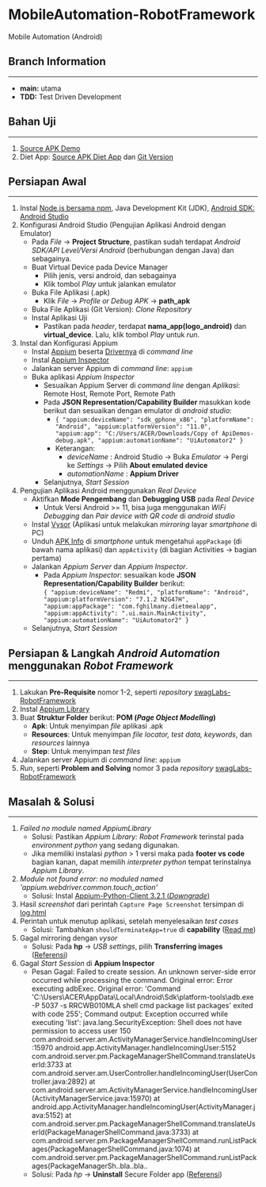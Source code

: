 # MobileAutomation-RobotFramework
Mobile Automation (Android)

## Branch Information
---
- **main:** utama
- **TDD:** Test Driven Development

## Bahan Uji
---
1. [Source APK Demo](https://bit.ly/Myskill-apk-demo)
2. Diet App: [Source APK Diet App](https://bit.ly/Myskill-apk-diet) dan [Git Version](https://github.com/fghilmany/Easy-Diet-App)

## Persiapan Awal
---
1. Instal [Node.js bersama npm](https://nodejs.org/en/download), Java Development Kit (JDK), [Android SDK: Android Studio](https://developer.android.com/studio) 
2. Konfigurasi Android Studio (Pengujian Aplikasi Android dengan Emulator)
   - Pada _File_ &rarr; **Project Structure**, pastikan sudah terdapat _Android SDK/API Level/Versi Android_ (berhubungan dengan Java) dan sebagainya.
   - Buat Virtual Device pada Device Manager
     - Pilih jenis, versi android, dan sebagainya
     - Klik tombol *Play* untuk jalankan emulator
   - Buka File Aplikasi (.apk)
     - Klik *File* &rarr; *Profile or Debug APK* &rarr; **path_apk**
   - Buka File Aplikasi (Git Version): *Clone Repository*
   - Instal Aplikasi Uji
     - Pastikan pada *header*, terdapat **nama_app(logo_android)** dan **virtual_device**. Lalu, klik tombol *Play* untuk *run*.
4. Instal dan Konfigurasi Appium
   - Instal [Appium](https://appium.io/docs/en/latest/quickstart/install/) beserta [Drivernya](https://appium.io/docs/en/latest/quickstart/uiauto2-driver/) di *command line*
   - Instal [Appium Inspector](https://github.com/appium/appium-inspector/releases)
   - Jalankan server Appium di *command line*: `appium`
   - Buka aplikasi *Appium Inspector*
     - Sesuaikan Appium Server di *command line* dengan *Aplikasi*: Remote Host, Remote Port, Remote Path
     - Pada **JSON Representation/Capability Builder** masukkan kode berikut dan sesuaikan dengan emulator di *android studio*:
       - `{
                "appium:deviceName": "sdk_gphone_x86",
                "platformName": "Android",
                "appium:platformVersion": "11.0",
                "appium:app": "C:/Users/ACER/Downloads/Copy of ApiDemos-debug.apk",
                "appium:automationName": "UiAutomator2"
          }`
       - Keterangan:
         - *deviceName* : Android Studio &rarr; Buka *Emulator* &rarr; Pergi ke *Settings* &rarr; Pilih **About emulated device**
         - *automationName* : **Appium Driver**
     - Selanjutnya, *Start Session*
5. Pengujian Aplikasi Android menggunakan *Real Device*
   - Aktifkan **Mode Pengembang** dan **Debugging USB** pada *Real Device* 
     - Untuk Versi Android >= 11, bisa juga menggunakan *WiFi Debugging* dan *Pair device with QR code* di *android studio*
   - Instal [Vysor](https://www.vysor.io) (Aplikasi untuk melakukan *mirroring* layar *smartphone* di PC)
   - Unduh [APK Info](https://apkcombo.com/apk-info/com.wt.apkinfo/download/apk) di *smartphone* untuk mengetahui `appPackage` (di bawah nama aplikasi) dan `appActivity` (di bagian Activities &rarr; bagian pertama)
   - Jalankan *Appium Server* dan *Appium Inspector*. 
     - Pada *Appium Inspector*: sesuaikan kode **JSON Representation/Capability Builder** berikut:<br>
     `{
        "appium:deviceName": "Redmi",
        "platformName": "Android",
        "appium:platformVersion": "7.1.2 N2G47H",
        "appium:appPackage": "com.fghilmany.dietmealapp",
        "appium:appActivity": ".ui.main.MainActivity",
        "appium:automationName": "UiAutomator2"
      }` 
   - Selanjutnya, *Start Session*

## Persiapan & Langkah *Android Automation* menggunakan *Robot Framework*
---
1. Lakukan **Pre-Requisite** nomor 1-2, seperti *repository* [swagLabs-RobotFramework](https://github.com/mrisqiamiruladieb/swagLabs-RobotFramework?tab=readme-ov-file#pre-requisite)
2. Instal [Appium Library](https://docs.robotframework.org/docs/different_libraries/appium)
3. Buat **Struktur Folder** berikut: **POM (*Page Object Modelling*)** 
   - **Apk**: Untuk menyimpan *file* aplikasi .apk
   - **Resources**: Untuk menyimpan *file locator, test data, keywords*, dan *resources* lainnya
   - **Step**: Untuk menyimpan *test files*
4. Jalankan server Appium di *command line*: `appium`
5. *Run*, seperti **Problem and Solving** nomor 3 pada *repository* [swagLabs-RobotFramework](https://github.com/mrisqiamiruladieb/swagLabs-RobotFramework/tree/main?tab=readme-ov-file#problem-and-solving)

## Masalah & Solusi
---
1. *Failed no module named AppiumLibrary*
   - Solusi: Pastikan *Appium Library: Robot Framework* terinstal pada *environment python* yang sedang digunakan. 
   - Jika memiliki instalasi *python* > 1 versi maka pada **footer vs code** bagian kanan, dapat memilih *interpreter python* tempat terinstalnya *Appium Library*.
2. *Module not found error: no moduled named 'appium.webdriver.common.touch_action'*
   - Solusi: Instal [Appium-Python-Client 3.2.1 (*Downgrade*)](https://forum.robotframework.org/t/unable-to-import-robotframework-appiumlibrary-even-after-successful-installation-in-pycharm/6990/6)
3. Hasil *screenshot* dari perintah `Capture Page Screenshot` tersimpan di [log.html](https://serhatbolsu.github.io/robotframework-appiumlibrary/AppiumLibrary.html#Capture%20Page%20Screenshot)
4. Perintah untuk menutup aplikasi, setelah menyelesaikan *test cases*
   - Solusi: Tambahkan `shouldTerminateApp=true` di **capability** ([Read me](https://github.com/appium/appium-flutter-driver/issues/491))
5. Gagal mirroring dengan _vysor_
   - Solusi: Pada __hp__ &rarr; _USB settings_, pilih **Transferring images** ([Referensi](https://stackoverflow.com/questions/56251888/my-device-doesnt-show-the-allow-usb-debugging-dialog))
6. Gagal _Start Session_ di **Appium Inspector**
   - Pesan Gagal: Failed to create session. An unknown server-side error occurred while processing the command. Original error: Error executing adbExec. Original error: 'Command 'C:\\Users\\ACER\\AppData\\Local\\Android\\Sdk\\platform-tools\\adb.exe -P 5037 -s RRCWB010MLA shell cmd package list packages' exited with code 255'; Command output: Exception occurred while executing 'list': java.lang.SecurityException: Shell does not have permission to access user 150 com.android.server.am.ActivityManagerService.handleIncomingUser:15970 android.app.ActivityManager.handleIncomingUser:5152 com.android.server.pm.PackageManagerShellCommand.translateUserId:3733 at com.android.server.am.UserController.handleIncomingUser(UserController.java:2892) at com.android.server.am.ActivityManagerService.handleIncomingUser(ActivityManagerService.java:15970) at android.app.ActivityManager.handleIncomingUser(ActivityManager.java:5152) at com.android.server.pm.PackageManagerShellCommand.translateUserId(PackageManagerShellCommand.java:3733) at com.android.server.pm.PackageManagerShellCommand.runListPackages(PackageManagerShellCommand.java:1074) at com.android.server.pm.PackageManagerShellCommand.runListPackages(PackageManagerSh..bla..bla..
   - Solusi: Pada _hp_ &rarr; **Uninstall** Secure Folder app ([Referensi](https://android.stackexchange.com/questions/243104/getting-java-lang-securityexception-shell-does-not-have-permission-to-access-u))
